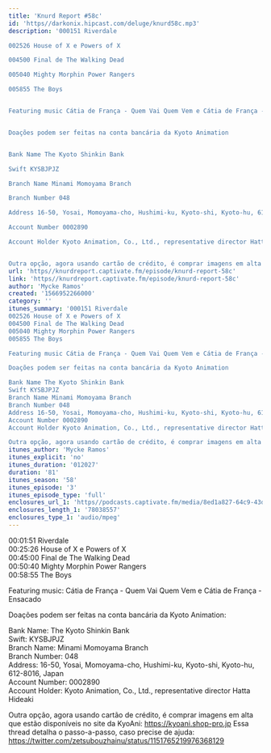 ```yaml
---
title: 'Knurd Report #58c'
id: 'https//darkonix.hipcast.com/deluge/knurd58c.mp3'
description: '000151 Riverdale

002526 House of X e Powers of X

004500 Final de The Walking Dead

005040 Mighty Morphin Power Rangers

005855 The Boys


Featuring music Cátia de França - Quem Vai Quem Vem e Cátia de França - Ensacado


Doações podem ser feitas na conta bancária da Kyoto Animation


Bank Name The Kyoto Shinkin Bank

Swift KYSBJPJZ

Branch Name Minami Momoyama Branch

Branch Number 048

Address 16-50, Yosai, Momoyama-cho, Hushimi-ku, Kyoto-shi, Kyoto-hu, 612-8016, Japan

Account Number 0002890

Account Holder Kyoto Animation, Co., Ltd., representative director Hatta Hideaki


Outra opção, agora usando cartão de crédito, é comprar imagens em alta que estão disponíveis no site da KyoAni https//kyoani.shop-pro.jp Essa thread detalha o passo-a-passo, caso precise de ajuda https//twitter.com/zetsubouzhainu/status/1151765219976368129'
url: 'https//knurdreport.captivate.fm/episode/knurd-report-58c'
link: 'https//knurdreport.captivate.fm/episode/knurd-report-58c'
author: 'Mycke Ramos'
created: '1566952266000'
category: ''
itunes_summary: '000151 Riverdale
002526 House of X e Powers of X
004500 Final de The Walking Dead
005040 Mighty Morphin Power Rangers
005855 The Boys

Featuring music Cátia de França - Quem Vai Quem Vem e Cátia de França - Ensacado

Doações podem ser feitas na conta bancária da Kyoto Animation

Bank Name The Kyoto Shinkin Bank
Swift KYSBJPJZ
Branch Name Minami Momoyama Branch
Branch Number 048
Address 16-50, Yosai, Momoyama-cho, Hushimi-ku, Kyoto-shi, Kyoto-hu, 612-8016, Japan
Account Number 0002890
Account Holder Kyoto Animation, Co., Ltd., representative director Hatta Hideaki

Outra opção, agora usando cartão de crédito, é comprar imagens em alta que estão disponíveis no site da KyoAni https//kyoani.shop-pro.jp Essa thread detalha o passo-a-passo, caso precise de ajuda https//twitter.com/zetsubouzhainu/status/1151765219976368129'
itunes_author: 'Mycke Ramos'
itunes_explicit: 'no'
itunes_duration: '012027'
duration: '81'
itunes_season: '58'
itunes_episode: '3'
itunes_episode_type: 'full'
enclosures_url_1: 'https//podcasts.captivate.fm/media/8ed1a827-64c9-43de-a63d-3a59048947a9/knurd58c_tc.mp3'
enclosures_length_1: '78038557'
enclosures_type_1: 'audio/mpeg'
---
```

00:01:51 Riverdale  
00:25:26 House of X e Powers of X  
00:45:00 Final de The Walking Dead  
00:50:40 Mighty Morphin Power Rangers  
00:58:55 The Boys

Featuring music: Cátia de França - Quem Vai Quem Vem e Cátia de França - Ensacado

Doações podem ser feitas na conta bancária da Kyoto Animation:

Bank Name: The Kyoto Shinkin Bank  
Swift: KYSBJPJZ  
Branch Name: Minami Momoyama Branch  
Branch Number: 048  
Address: 16-50, Yosai, Momoyama-cho, Hushimi-ku, Kyoto-shi, Kyoto-hu, 612-8016, Japan  
Account Number: 0002890  
Account Holder: Kyoto Animation, Co., Ltd., representative director Hatta Hideaki

Outra opção, agora usando cartão de crédito, é comprar imagens em alta que estão disponíveis no site da KyoAni: https://kyoani.shop-pro.jp Essa thread detalha o passo-a-passo, caso precise de ajuda: https://twitter.com/zetsubouzhainu/status/1151765219976368129